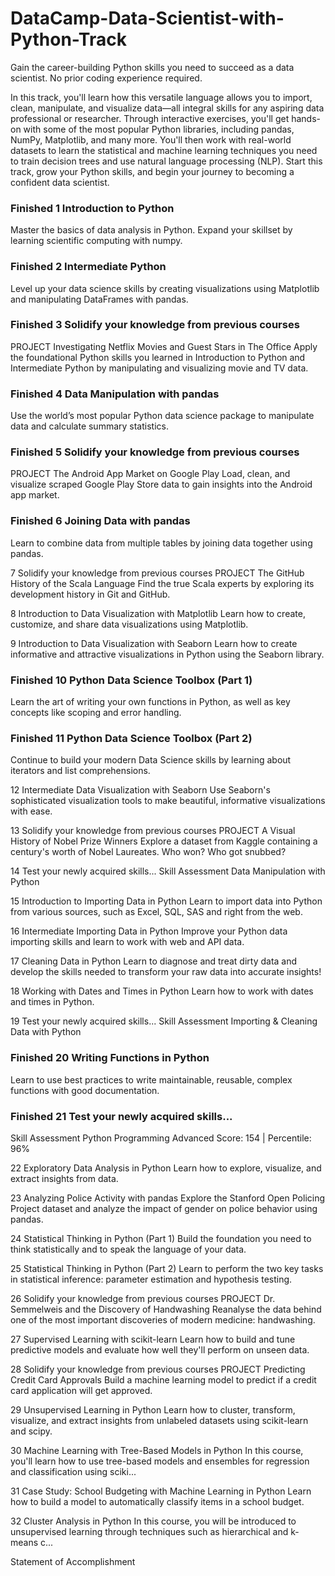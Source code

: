 # DataCamp-Data-Scientist-with-Python-Track



Gain the career-building Python skills you need to succeed as a data scientist. No prior coding experience required.

In this track, you'll learn how this versatile language allows you to import, clean, manipulate, and visualize data—all integral skills for any aspiring data professional or researcher. Through interactive exercises, you'll get hands-on with some of the most popular Python libraries, including pandas, NumPy, Matplotlib, and many more. You'll then work with real-world datasets to learn the statistical and machine learning techniques you need to train decision trees and use natural language processing (NLP). Start this track, grow your Python skills, and begin your journey to becoming a confident data scientist.




### Finished 1 Introduction to Python
Master the basics of data analysis in Python. Expand your skillset by learning scientific computing with numpy.



### Finished 2 Intermediate Python
Level up your data science skills by creating visualizations using Matplotlib and manipulating DataFrames with pandas.



### Finished 3 Solidify your knowledge from previous courses
PROJECT
Investigating Netflix Movies and Guest Stars in The Office
Apply the foundational Python skills you learned in Introduction to Python and Intermediate Python by manipulating and visualizing movie and TV data.



### Finished 4 Data Manipulation with pandas
Use the world’s most popular Python data science package to manipulate data and calculate summary statistics.



### Finished 5 Solidify your knowledge from previous courses
PROJECT
The Android App Market on Google Play
Load, clean, and visualize scraped Google Play Store data to gain insights into the Android app market.



### Finished 6 Joining Data with pandas
Learn to combine data from multiple tables by joining data together using pandas.



7 Solidify your knowledge from previous courses
PROJECT
The GitHub History of the Scala Language
Find the true Scala experts by exploring its development history in Git and GitHub.



8 Introduction to Data Visualization with Matplotlib
Learn how to create, customize, and share data visualizations using Matplotlib.



9 Introduction to Data Visualization with Seaborn
Learn how to create informative and attractive visualizations in Python using the Seaborn library.



### Finished 10 Python Data Science Toolbox (Part 1)
Learn the art of writing your own functions in Python, as well as key concepts like scoping and error handling.




### Finished 11 Python Data Science Toolbox (Part 2)
Continue to build your modern Data Science skills by learning about iterators and list comprehensions.



12 Intermediate Data Visualization with Seaborn
Use Seaborn's sophisticated visualization tools to make beautiful, informative visualizations with ease.



13 Solidify your knowledge from previous courses
PROJECT
A Visual History of Nobel Prize Winners
Explore a dataset from Kaggle containing a century's worth of Nobel Laureates. Who won? Who got snubbed?



14 Test your newly acquired skills...
Skill Assessment
Data Manipulation with Python



15 Introduction to Importing Data in Python
Learn to import data into Python from various sources, such as Excel, SQL, SAS and right from the web.



16
Intermediate Importing Data in Python
Improve your Python data importing skills and learn to work with web and API data.



17 Cleaning Data in Python
Learn to diagnose and treat dirty data and develop the skills needed to transform your raw data into accurate insights!



18 Working with Dates and Times in Python
Learn how to work with dates and times in Python.



19 Test your newly acquired skills...
Skill Assessment
Importing & Cleaning Data with Python



### Finished 20 Writing Functions in Python
Learn to use best practices to write maintainable, reusable, complex functions with good documentation.



### Finished 21 Test your newly acquired skills...
Skill Assessment
Python Programming
Advanced Score: 154  |  Percentile: 96%



22 Exploratory Data Analysis in Python
Learn how to explore, visualize, and extract insights from data.



23 Analyzing Police Activity with pandas
Explore the Stanford Open Policing Project dataset and analyze the impact of gender on police behavior using pandas.



24 Statistical Thinking in Python (Part 1)
Build the foundation you need to think statistically and to speak the language of your data.



25 Statistical Thinking in Python (Part 2)
Learn to perform the two key tasks in statistical inference: parameter estimation and hypothesis testing.



26 Solidify your knowledge from previous courses
PROJECT
Dr. Semmelweis and the Discovery of Handwashing
Reanalyse the data behind one of the most important discoveries of modern medicine: handwashing.



27 Supervised Learning with scikit-learn
Learn how to build and tune predictive models and evaluate how well they'll perform on unseen data.



28 Solidify your knowledge from previous courses
PROJECT
Predicting Credit Card Approvals
Build a machine learning model to predict if a credit card application will get approved.



29 Unsupervised Learning in Python
Learn how to cluster, transform, visualize, and extract insights from unlabeled datasets using scikit-learn and scipy.



30 Machine Learning with Tree-Based Models in Python
In this course, you'll learn how to use tree-based models and ensembles for regression and classification using sciki...



31 Case Study: School Budgeting with Machine Learning in Python
Learn how to build a model to automatically classify items in a school budget.



32 Cluster Analysis in Python
In this course, you will be introduced to unsupervised learning through techniques such as hierarchical and k-means c...



Statement of Accomplishment
